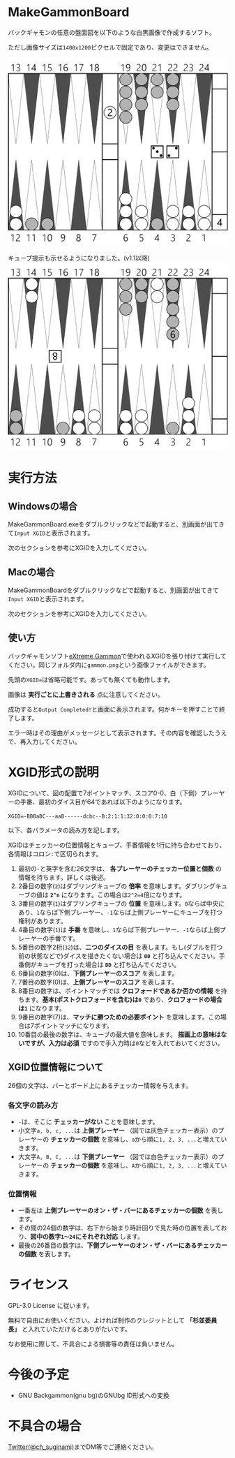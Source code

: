 # MakeGammonBoard
バックギャモンの任意の盤面図を以下のような白黒画像で作成するソフト。

ただし画像サイズは`1400x1200`ピクセルで固定であり、変更はできません。

![board](gammon_sample.png)

キューブ提示も示せるようになりました。(v1.1以降)
![board2](gammon_sample2.png)

# 実行方法
## Windowsの場合
MakeGammonBoard.exeをダブルクリックなどで起動すると、別画面が出てきて`Input XGID`と表示されます。

次のセクションを参考にXGIDを入力してください。

## Macの場合
MakeGammonBoardをダブルクリックなどで起動すると、別画面が出てきて`Input XGID`と表示されます。

次のセクションを参考にXGIDを入力してください。

## 使い方
バックギャモンソフト[eXtreme Gammon](www.extremegammon.com)で使われるXGIDを張り付けて実行してください。同じフォルダ内に`gammon.png`という画像ファイルができます。

先頭の`XGID=`は省略可能です。あっても無くても動作します。

画像は **実行ごとに上書きされる** 点に注意してください。

成功すると`Output Completed!`と画面に表示されます。何かキーを押すことで終了します。

エラー時はその理由がメッセージとして表示されます。その内容を確認したうえで、再入力してください。

# XGID形式の説明
XGIDについて、図の配置で7ポイントマッチ、スコア0-0、白（下側）プレーヤーの手番、最初のダイス目が64であれば以下のようになります。

`XGID=-BBBaBC---aaB------dcbc--B:2:1:1:32:0:0:0:7:10`

以下、各パラメータの読み方を記します。

XGIDはチェッカーの位置情報とキューブ、手番情報を1行に持ち合わせており、各情報はコロン`:`で区切られます。

1. 最初の`-`と英字を含む26文字は、 **各プレーヤーのチェッカー位置と個数** の情報を持ちます。詳しくは後述。
2. 2番目の数字(`2`)はダブリングキューブの **倍率** を意味します。ダブリングキューブの値は **`2^n`** になります。この場合は`2^2=4`倍になります。
3. 3番目の数字(`1`)はダブリングキューブの **位置** を意味します。`0`ならば中央にあり、`1`ならば下側プレーヤー、`-1`ならば上側プレーヤーにキューブを打つ権利があります。
4. 4番目の数字(`1`)は **手番** を意味し、`1`ならば下側プレーヤー、`-1`ならば上側プレーヤーの手番です。
5. 5番目の数字2桁(`32`)は、**二つのダイスの目** を表します。もし(ダブルを打つ前の状態などで)ダイスを描きたくない場合は **`00`** と打ち込んでください。手番側がキューブを打った場合は **`DD`** と打ち込んでください。
6. 6番目の数字(0)は、**下側プレーヤーのスコア** を表します。
7. 7番目の数字(0)は、**上側プレーヤーのスコア** を表します。
8. 8番目の数字は、ポイントマッチでは **クロフォードであるか否かの情報** を持ちます。**基本(ポストクロフォードを含む)は`0`** であり、**クロフォードの場合は`1`** になります。
9. 9番目の数字(7)は、**マッチに勝つための必要ポイント** を意味します。この場合は7ポイントマッチになります。
10. 10番目の最後の数字は、キューブの最大値を意味します。 **描画上の意味はないですが、入力は必須** ですので手入力時は`0`などを入れておいてください。

## XGID位置情報について
26個の文字は、バーとボード上にあるチェッカー情報を与えます。

### 各文字の読み方
+ `-`は、そこに **チェッカーがない** ことを意味します。
+ 小文字`a, b, c, ...`は **上側プレーヤー** （図では灰色チェッカー表示）のプレーヤーの **チェッカーの個数** を意味し、`a`から順に`1, 2, 3, ...`と増えていきます。
+ 大文字`A, B, C, ...`は **下側プレーヤー** （図では白色チェッカー表示）のプレーヤーの **チェッカーの個数** を意味し、`A`から順に`1, 2, 3, ...`と増えていきます。

### 位置情報
+ 一番左は **上側プレーヤーのオン・ザ・バーにあるチェッカーの個数** を表します。
+ その間の24個の数字は、右下から始まり時計回りで見た時の位置を表しており、**図中の数字`1～24`にそれぞれ対応** します。
+ 最後の26番目の数字は、**下側プレーヤーのオン・ザ・バーにあるチェッカーの個数** を表します。

# ライセンス
GPL-3.0 License に従います。

無料で自由にお使いください。よければ制作のクレジットとして **「杉並委員長」** と入れていただけるとありがたいです。

なお使用に際して、不具合による損害等の責任は負いません。

# 今後の予定
+ GNU Backgammon(gnu bg)のGNUbg ID形式への変換

# 不具合の場合
[Twitter(@ch_suginami)](https://twitter.com/ch_suginami)までDM等でご連絡ください。
